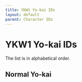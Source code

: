 ```yaml
---
title: YKW1 Yo-kai IDs
layout: default
parent: Character IDs
---
```


# YKW1 Yo-kai IDs

The list is in alphabetical order.

## Normal Yo-kai
